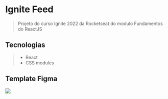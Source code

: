 # Ignite Feed
> Projeto do curso Ignite 2022 da Rocketseat do modulo Fundamentos do ReactJS

## Tecnologias
> - React
> - CSS modules

## Template Figma
<a href="https://www.figma.com/file/vuSptjYPLkzXhW6CzZMk2t/Ignite-2022---Ignite-Feed?node-id=1%3A35">
  <img src="https://user-images.githubusercontent.com/4884154/184796095-94834a5c-aa56-4911-b8ec-492fc36376b0.png">
</a>
